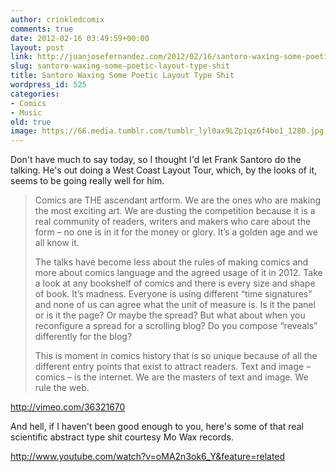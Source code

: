 ```yaml
---
author: crinkledcomix
comments: true
date: 2012-02-16 03:49:59+00:00
layout: post
link: http://juanjosefernandez.com/2012/02/16/santoro-waxing-some-poetic-layout-type-shit/
slug: santoro-waxing-some-poetic-layout-type-shit
title: Santoro Waxing Some Poetic Layout Type Shit
wordpress_id: 525
categories:
- Comics
- Music
old: true
image: https://66.media.tumblr.com/tumblr_lyl0ax9LZp1qz6f4bo1_1280.jpg
---
```


Don't have much to say today, so I thought I'd let Frank Santoro do the talking. He's out doing a West Coast Layout Tour, which, by the looks of it, seems to be going really well for him.

<blockquote>Comics are THE ascendant artform. We are the ones who are making the most exciting art. We are dusting the competition because it is a real community of readers, writers and makers who care about the form – no one is in it for the money or glory. It’s a golden age and we all know it.

The talks have become less about the rules of making comics and more about comics language and the agreed usage of it in 2012. Take a look at any bookshelf of comics and there is every size and shape of book. It’s madness. Everyone is using different “time signatures” and none of us can agree what the unit of measure is. Is it the panel or is it the page? Or maybe the spread? But what about when you reconfigure a spread for a scrolling blog? Do you compose “reveals” differently for the blog?

This is moment in comics history that is so unique because of all the different entry points that exist to attract readers. Text and image – comics – is the internet. We are the masters of text and image. We rule the web.</blockquote>

http://vimeo.com/36321670

And hell, if I haven't been good enough to you, here's some of that real scientific abstract type shit courtesy Mo Wax records.

http://www.youtube.com/watch?v=oMA2n3ok6_Y&feature=related
